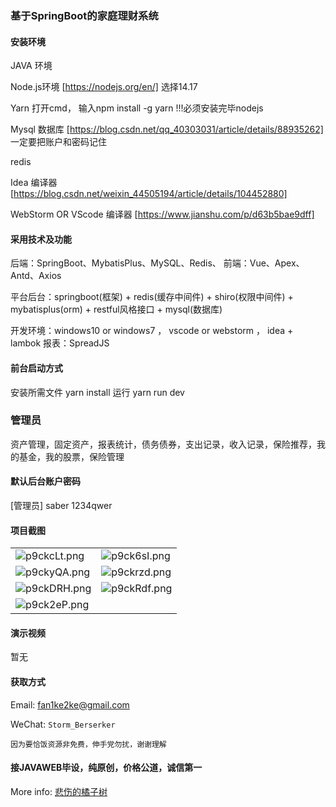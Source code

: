 ### 基于SpringBoot的家庭理财系统

#### 安装环境

JAVA 环境 

Node.js环境 [https://nodejs.org/en/] 选择14.17

Yarn 打开cmd， 输入npm install -g yarn !!!必须安装完毕nodejs

Mysql 数据库 [https://blog.csdn.net/qq_40303031/article/details/88935262] 一定要把账户和密码记住

redis

Idea 编译器 [https://blog.csdn.net/weixin_44505194/article/details/104452880]

WebStorm OR VScode 编译器 [https://www.jianshu.com/p/d63b5bae9dff]

#### 采用技术及功能

后端：SpringBoot、MybatisPlus、MySQL、Redis、
前端：Vue、Apex、Antd、Axios

平台后台：springboot(框架) + redis(缓存中间件) + shiro(权限中间件) + mybatisplus(orm) + restful风格接口 + mysql(数据库)

开发环境：windows10 or windows7 ， vscode or webstorm ， idea + lambok
报表：SpreadJS

#### 前台启动方式

安装所需文件 yarn install 
运行 yarn run dev

### 管理员
资产管理，固定资产，报表统计，债务债券，支出记录，收入记录，保险推荐，我的基金，我的股票，保险管理


#### 默认后台账户密码

[管理员]
saber
1234qwer




#### 项目截图

|  |  |
|---------------------|---------------------|
|![p9ckcLt.png](https://s1.ax1x.com/2023/05/13/p9ckcLt.png) | ![p9ck6sI.png](https://s1.ax1x.com/2023/05/13/p9ck6sI.png) |
|![p9ckyQA.png](https://s1.ax1x.com/2023/05/13/p9ckyQA.png) | ![p9ckrzd.png](https://s1.ax1x.com/2023/05/13/p9ckrzd.png) |
|![p9ckDRH.png](https://s1.ax1x.com/2023/05/13/p9ckDRH.png) | ![p9ckRdf.png](https://s1.ax1x.com/2023/05/13/p9ckRdf.png) |
|![p9ck2eP.png](https://s1.ax1x.com/2023/05/13/p9ck2eP.png) 


#### 演示视频

暂无

#### 获取方式

Email: fan1ke2ke@gmail.com

WeChat: `Storm_Berserker`

`因为要恰饭资源非免费，伸手党勿扰，谢谢理解`

#### 接JAVAWEB毕设，纯原创，价格公道，诚信第一

More info: [悲伤的橘子树](https://berserker287.github.io/)
